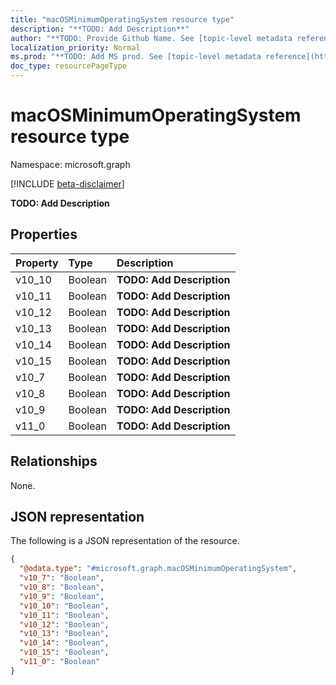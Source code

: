 ```yaml
---
title: "macOSMinimumOperatingSystem resource type"
description: "**TODO: Add Description**"
author: "**TODO: Provide Github Name. See [topic-level metadata reference](https://msgo.azurewebsites.net/add/document/guidelines/metadata.html#topic-level-metadata)**"
localization_priority: Normal
ms.prod: "**TODO: Add MS prod. See [topic-level metadata reference](https://msgo.azurewebsites.net/add/document/guidelines/metadata.html#topic-level-metadata)**"
doc_type: resourcePageType
---
```


# macOSMinimumOperatingSystem resource type

Namespace: microsoft.graph

[!INCLUDE [beta-disclaimer](../../includes/beta-disclaimer.md)]

**TODO: Add Description**

## Properties
|Property|Type|Description|
|:---|:---|:---|
|v10_10|Boolean|**TODO: Add Description**|
|v10_11|Boolean|**TODO: Add Description**|
|v10_12|Boolean|**TODO: Add Description**|
|v10_13|Boolean|**TODO: Add Description**|
|v10_14|Boolean|**TODO: Add Description**|
|v10_15|Boolean|**TODO: Add Description**|
|v10_7|Boolean|**TODO: Add Description**|
|v10_8|Boolean|**TODO: Add Description**|
|v10_9|Boolean|**TODO: Add Description**|
|v11_0|Boolean|**TODO: Add Description**|

## Relationships
None.

## JSON representation
The following is a JSON representation of the resource.
<!-- {
  "blockType": "resource",
  "@odata.type": "microsoft.graph.macOSMinimumOperatingSystem"
}
-->
``` json
{
  "@odata.type": "#microsoft.graph.macOSMinimumOperatingSystem",
  "v10_7": "Boolean",
  "v10_8": "Boolean",
  "v10_9": "Boolean",
  "v10_10": "Boolean",
  "v10_11": "Boolean",
  "v10_12": "Boolean",
  "v10_13": "Boolean",
  "v10_14": "Boolean",
  "v10_15": "Boolean",
  "v11_0": "Boolean"
}
```


